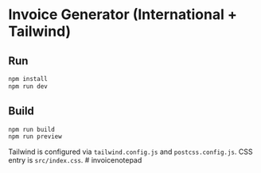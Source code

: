 # Invoice Generator (International + Tailwind)

## Run
```bash
npm install
npm run dev
```

## Build
```bash
npm run build
npm run preview
```

Tailwind is configured via `tailwind.config.js` and `postcss.config.js`. CSS entry is `src/index.css`.
#   i n v o i c e n o t e p a d  
 